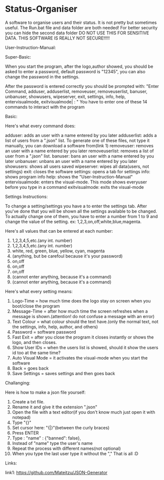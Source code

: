 # Status-Organiser
A software to organise users and their status. It is not pretty but sometimes useful. 
The Run.bat file and data folder are both needed!
For better security you can hide the second data folder
DO NOT USE THIS FOR SENSITIVE DATA. THIS SOFTWARE IS REALLY NOT SECURE!!!!!

User-Instruction-Manual:

Super-Basic:

When you start the program, after the logo,author showed, you should be asked to enter a password, default password is "12345", you can also change the password in the settings. 

After the password is entered correctly you should be prompted with:
"Enter Command, adduser, adduserlist, removeuser, removeuserlist, banuser, unbanuser, showusers, wipeserver, exit, settings, info, help, entervisualmode, exitvisualmode| : "
You have to enter one of these 14 commands to interact with the program

Basic:

Here's what every command does:

adduser: adds an user with a name entered by you later
adduserlist: adds a list of users from a ".json" list. To generate one of these files, not type it manually, you can download a software from(link 1)
removeuser: removes an user with a name entered by you later
removeuserlist: removes a list of user from a ".json" list.
banuser: bans an user with a name entered by you later
unbanuser: unbans an user with a name entered by you later
showusers: shows all users saved
wipeserver: wipes all data(users, not settings)
exit: closes the software
settings: opens a tab for settings
info: shows program info
help: shows the "User-Instruction-Manual"
entervisualmode: enters the visual-mode. This mode shows everyuser before you type in a command
exitvisualmode: exits the visual-mode

Settings Instructions:

To change a setting/settings you have a to enter the settings tab. After you've done that you will be shown all the settings available to be changed. To actually change one of them, you have to enter a number from 1 to 9 and change the value of the setting. ex: 1,2,3,on,off,white,blue,magenta.

Here's all values that can be entered at each number:

1. 1,2,3,4,5,etc.(any int. number)
2. 1,2,3,4,5,etc.(any int. number)
3. white, red, green, blue, yellow, cyan, magenta
4. (anything, but be carefoul because it's your password)
5. on,off
6. on,off
7. on,off
8. (cannot enter anything, because it's a command)
9. (cannot enter anything, because it's a command)

Here's what every setting means:

1. Logo-Time = how much time does the logo stay on screen when you boot/close the program
2. Message-Time = after how much time the screen refreshes when a message is shown.(attention! do not confuse a message with an error)
3. Text Colour = what colour should the text have.(only the normal text, not the settings, info, help, author, and others)
4. Password = software password
5. Fast Exit = after you close the program it closes instantly or shows the logo, and then closes.
6. Show User IDs = when the users list is showed, should it show the users id too at the same time?
7. Auto Visual Mode = it activates the visual-mode when you start the software
8. Back = goes back
9. Save Settings = saves settings and then goes back

Challanging:

Here is how to make a json file yourself:
1. Create a txt file.
2. Rename it and give it the extension ".json"
3. Open the file with a text editor(if you don't know much just open it with notepad)
4. Type "{}"
5. Set cursor here: "{|}"(between the curly braces)
6. Press ENTER
7. Type :
"name" : {"banned": false},
8. Instead of "name" type the user's name
9. Repeat the process with different names(not optional)
10. When you type the last user type it without the ","
That is all :D

Links:

link1: https://github.com/Mateitzu/JSON-Generator
